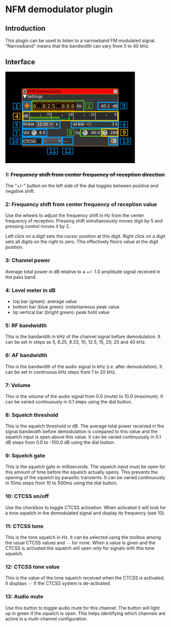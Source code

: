 <h1>NFM demodulator plugin</h1>

<h2>Introduction</h2>

This plugin can be used to listen to a narrowband FM modulated signal. "Narrowband" means that the bandwidth can vary from 5 to 40 kHz.

<h2>Interface</h2>

![NFM Demodulator plugin GUI](../../../doc/img/NFMdemod_plugin.png)

<h3>1: <s>Frequency shift from center frequency of reception direction</s></h3>

The "+/-" button on the left side of the dial toggles between positive and negative shift.

<h3>2: Frequency shift from center frequency of reception value</h3>

Use the wheels to adjust the frequency shift in Hz from the center frequency of reception. Pressing shift simultanoeusly moves digit by 5 and pressing control moves it by 2.. 

Left click on a digit sets the cursor position at this digit. Right click on a digit sets all digits on the right to zero. This effectively floors value at the digit position.

<h3>3: Channel power</h3>

Average total power in dB relative to a +/- 1.0 amplitude signal received in the pass band.

<h3>4: Level meter in dB</h3>

  - top bar (green): average value
  - bottom bar (blue green): instantaneous peak value
  - tip vertical bar (bright green): peak hold value

<h3>5: RF bandwidth</h3>

This is the bandwidth in kHz of the channel signal before demodulation. It can be set in steps as 5, 6.25, 8.33, 10, 12.5, 15, 20, 25 and 40 kHz.

<h3>6: AF bandwidth</h3>

This is the bandwidth of the audio signal in kHz (i.e. after demodulation). It can be set in continuous kHz steps from 1 to 20 kHz.

<h3>7: Volume</h3>

This is the volume of the audio signal from 0.0 (mute) to 10.0 (maximum). It can be varied continuously in 0.1 steps using the dial button.

<h3>8: Squelch threshold</h3>

This is the squelch threshold in dB. The average total power received in the signal bandwidth before demodulation is compared to this value and the squelch input is open above this value. It can be varied continuously in 0.1 dB steps from 0.0 to -100.0 dB using the dial button.

<h3>9: Squelch gate</h3>

This is the squelch gate in milliseconds. The squelch input must be open for this amount of time before the squelch actually opens. This prevents the opening of the squelch by parasitic transients. It can be varied continuously in 10ms steps from 10 to 500ms using the dial button.

<h3>10: CTCSS on/off</h3>

Use the checkbox to toggle CTCSS activation. When activated it will look for a tone squelch in the demodulated signal and display its frequency (see 10). 

<h3>11: CTCSS tone</h3>

This is the tone squelch in Hz. It can be selected using the toolbox among the usual CTCSS values and `--` for none. When a value is given and the CTCSS is activated the squelch will open only for signals with this tone squelch.

<h3>12: CTCSS tone value</h3>

This is the value of the tone squelch received when the CTCSS is activated. It displays `--` if the CTCSS system is de-activated.

<h3>13: Audio mute</h3>

Use this button to toggle audio mute for this channel. The button will light up in green if the squelch is open. This helps identifying which channels are active in a multi-channel configuration.